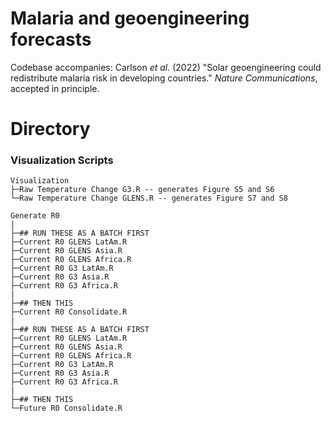 # Malaria and geoengineering forecasts
Codebase accompanies: Carlson _et al._ (2022) "Solar geoengineering could redistribute malaria risk in developing countries." _Nature Communications_, accepted in principle.

# Directory

### Visualization Scripts

```
Visualization
├─Raw Temperature Change G3.R -- generates Figure S5 and S6
└─Raw Temperature Change GLENS.R -- generates Figure S7 and S8

Generate R0
|
├─## RUN THESE AS A BATCH FIRST
├─Current R0 GLENS LatAm.R
├─Current R0 GLENS Asia.R
├─Current R0 GLENS Africa.R
├─Current R0 G3 LatAm.R
├─Current R0 G3 Asia.R
├─Current R0 G3 Africa.R
|
├─## THEN THIS
├─Current R0 Consolidate.R
|
├─## RUN THESE AS A BATCH FIRST
├─Current R0 GLENS LatAm.R
├─Current R0 GLENS Asia.R
├─Current R0 GLENS Africa.R
├─Current R0 G3 LatAm.R
├─Current R0 G3 Asia.R
├─Current R0 G3 Africa.R
|
├─## THEN THIS
└─Future R0 Consolidate.R

```

